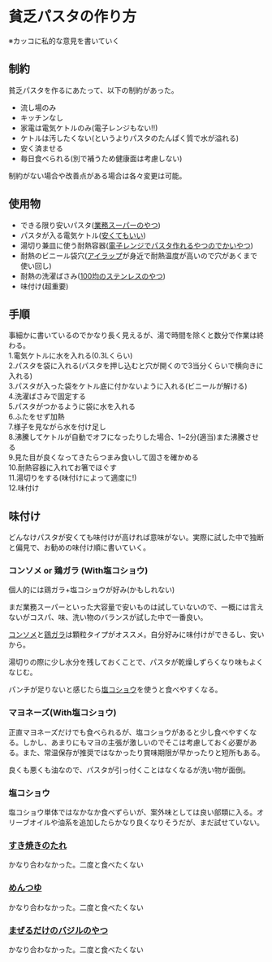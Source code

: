 # 貧乏パスタの作り方
※カッコに私的な意見を書いていく
## 制約
貧乏パスタを作るにあたって、以下の制約があった。
- 流し場のみ
- キッチンなし
- 家電は電気ケトルのみ(電子レンジもない!!)
- ケトルは汚したくない(というよりパスタのたんぱく質で水が溢れる)
- 安く済ませる
- 毎日食べられる(別で補うため健康面は考慮しない)

制約がない場合や改善点がある場合は各々変更は可能。
## 使用物
- できる限り安いパスタ([業務スーパーのやつ](https://www.gyomusuper.jp/onlineshop/products/detail/7529))
- パスタが入る電気ケトル([安くてもいい](https://amzn.asia/d/8pdgmhG))
- 湯切り兼皿に使う耐熱容器([電子レンジでパスタ作れるやつのでかいやつ](https://amzn.asia/d/jj1V8sK))
- 耐熱のビニール袋穴([アイラップ](https://www.imcjpn.co.jp/product/a/001_001.html)が身近で耐熱温度が高いので穴があくまで使い回し)
- 耐熱の洗濯ばさみ([100均のステンレスのやつ](https://netshop.cando-web.co.jp/view/item/000000002820))
- 味付け(超重要)
## 手順
事細かに書いているのでかなり長く見えるが、湯で時間を除くと数分で作業は終わる。  
1.電気ケトルに水を入れる(0.3Lくらい)  
2.パスタを袋に入れる(パスタを押し込むと穴が開くので3当分くらいで横向きに入れる)  
3.パスタが入った袋をケトル底に付かないように入れる(ビニールが解ける)  
4.洗濯ばさみで固定する  
5.パスタがつかるように袋に水を入れる  
6.ふたをせず加熱  
7.様子を見ながら水を付け足し  
8.沸騰してケトルが自動でオフになったりした場合、1~2分(適当)また沸騰させる  
9.見た目が良くなってきたらつまみ食いして固さを確かめる  
10.耐熱容器に入れてお箸でほぐす  
11.湯切りをする(味付けによって適度に!)  
12.味付け  

## 味付け
どんなけパスタが安くても味付けが高ければ意味がない。実際に試した中で独断と偏見で、お勧めの味付け順に書いていく。
### コンソメ or 鶏ガラ (With塩コショウ)
個人的には鶏ガラ+塩コショウが好み(かもしれない)

まだ業務スーパーといった大容量で安いものは試していないので、一概には言えないがコスパ、味、洗い物のバランスが試した中で一番良い。

[コンソメ](https://www.ajinomoto.co.jp/products/detail/?ProductName=consomme_3)と[鶏ガラ](https://www.sbfoods.co.jp/products/detail/17979.html)は顆粒タイプがオススメ。自分好みに味付けができるし、安いから。

湯切りの際に少し水分を残しておくことで、パスタが乾燥しずらくなり味もよくなじむ。

パンチが足りないと感じたら[塩コショウ](https://www.sbfoods.co.jp/products/detail/15764.html)を使うと食べやすくなる。

### マヨネーズ(With塩コショウ)
正直マヨネーズだけでも食べられるが、塩コショウがあると少し食べやすくなる。しかし、あまりにもマヨの主張が激しいのでそこは考慮しておく必要がある。また、常温保存が推奨ではなかったり賞味期限が早かったりと短所もある。

良くも悪くも油なので、パスタが引っ付くことはなくなるが洗い物が面倒。

### 塩コショウ
塩コショウ単体ではなかなか食べずらいが、案外味としては良い部類に入る。オリーブオイルや油系を追加したらかなり良くなりそうだが、まだ試せていない。

### [すき焼きのたれ](https://www.ebarafoods.com/sp/sukiyaki/)
かなり合わなかった。二度と食べたくない
### [めんつゆ](https://www.ichibiki.co.jp/product/tsuyu-sauce/20119_1/)
かなり合わなかった。二度と食べたくない
### [まぜるだけのバジルのやつ](https://www.pietro.co.jp/products/detail/283)
かなり合わなかった。二度と食べたくない
